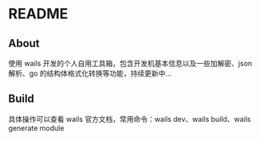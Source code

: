 # README

## About

使用 wails 开发的个人自用工具箱，包含开发机基本信息以及一些加解密、json 解析、go 的结构体格式化转换等功能，持续更新中...

## Build

具体操作可以查看 wails 官方文档，常用命令：wails dev、wails build、wails generate module
